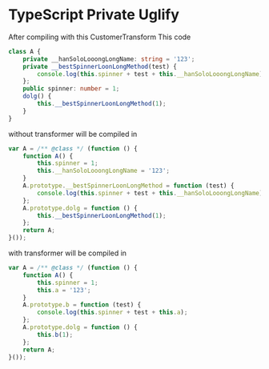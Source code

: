 # TypeScript Private Uglify

After compiling with this CustomerTransform 
This code
```typescript
class A {
	private __hanSoloLooongLongName: string = '123';
	private __bestSpinnerLoonLongMethod(test) {
		console.log(this.spinner + test + this.__hanSoloLooongLongName);
	};
	public spinner: number = 1;
	dolg() {
		this.__bestSpinnerLoonLongMethod(1);
	}
}
```
without transformer will be compiled in
```typescript
var A = /** @class */ (function () {
    function A() {
        this.spinner = 1;
        this.__hanSoloLooongLongName = '123';
    }
    A.prototype.__bestSpinnerLoonLongMethod = function (test) {
        console.log(this.spinner + test + this.__hanSoloLooongLongName);
    };
    A.prototype.dolg = function () {
        this.__bestSpinnerLoonLongMethod(1);
    };
    return A;
}());
```
with transformer will be compiled in
```typescript
var A = /** @class */ (function () {
    function A() {
        this.spinner = 1;
        this.a = '123';
    }
    A.prototype.b = function (test) {
        console.log(this.spinner + test + this.a);
    };
    A.prototype.dolg = function () {
        this.b(1);
    };
    return A;
}());
```
